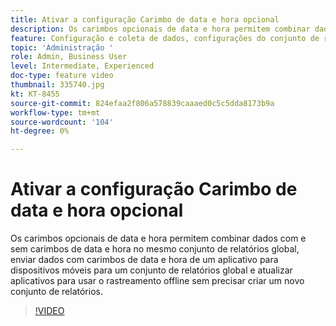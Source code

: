 ```yaml
---
title: Ativar a configuração Carimbo de data e hora opcional
description: Os carimbos opcionais de data e hora permitem combinar dados com e sem carimbos de data e hora no mesmo conjunto de relatórios global, enviar dados com carimbos de data e hora de um aplicativo para dispositivos móveis para um conjunto de relatórios global e atualizar aplicativos para usar o rastreamento offline sem precisar criar um novo conjunto de relatórios.
feature: Configuração e coleta de dados, configurações do conjunto de relatórios
topic: 'Administração '
role: Admin, Business User
level: Intermediate, Experienced
doc-type: feature video
thumbnail: 335740.jpg
kt: KT-8455
source-git-commit: 824efaa2f806a578839caaaed0c5c5dda8173b9a
workflow-type: tm+mt
source-wordcount: '104'
ht-degree: 0%

---
```



# Ativar a configuração Carimbo de data e hora opcional

Os carimbos opcionais de data e hora permitem combinar dados com e sem carimbos de data e hora no mesmo conjunto de relatórios global, enviar dados com carimbos de data e hora de um aplicativo para dispositivos móveis para um conjunto de relatórios global e atualizar aplicativos para usar o rastreamento offline sem precisar criar um novo conjunto de relatórios.


>[!VIDEO](https://video.tv.adobe.com/v/335740/?quality=12&learn=on)
